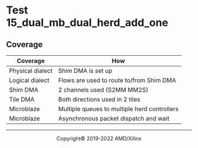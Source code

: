 # Test 15_dual_mb_dual_herd_add_one
## Coverage

| Coverage | How |
| -------- | --- |
| Physical dialect | Shim DMA is set up |
| Logical dialect  | Flows are used to route to/from Shim DMA |
| Shim DMA | 2 channels used (S2MM MM2S) |
| Tile DMA | Both directions used in 2 tiles | 
| Microblaze | Multiple queues to multiple herd controllers |
| Microblaze | Asynchronous packet dispatch and wait |

-----

<p align="center">Copyright&copy; 2019-2022 AMD/Xilinx</p>